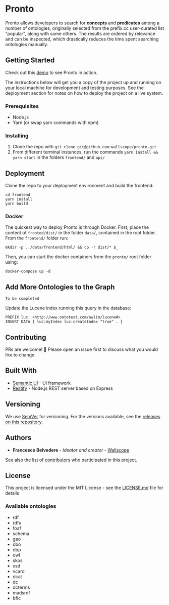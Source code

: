 # Pronto

Pronto allows developers to search for **concepts** and **predicates** among a number of ontologies, originally selected from the prefix.cc user-curated list "popular", along with some others. The results are ordered by relevance and can be inspected, which drastically reduces the time spent searching ontologies manually.

## Getting Started

Check out this [demo](https://pronto.wallscope.co.uk/) to see Pronto in action.

The instructions below will get you a copy of the project up and running on your local machine for development and testing purposes. See the deployment section for notes on how to deploy the project on a live system.

### Prerequisites

- Node.js
- Yarn (or swap yarn commands with npm)

### Installing

1. Clone the repo with `git clone git@github.com:wallscope/pronto.git`
2. From different terminal instances, run the commands `yarn install && yarn start` in the folders `frontend/` and `api/`

## Deployment

Clone the repo to your deployment environment and build the frontend:

```
cd frontend
yarn install
yarn build
```

### Docker

The quickest way to deploy Pronto is through Docker.
First, place the content of `fronted/dist/` in the folder `data/`, contained in the root folder. From the `frontend/` folder run:

```
mkdir -p ../data/frontend/html/ && cp -r dist/* $_
```

Then, you can start the docker containers from the `pronto/` root folder using:

```
docker-compose up -d
```

## Add More Ontologies to the Graph

`To be completed`

Update the Lucene index running this query in the database:

```
PREFIX luc: <http://www.ontotext.com/owlim/lucene#>
INSERT DATA { luc:myIndex luc:createIndex "true" . }
```

## Contributing

PRs are welcome! :tada: Please open an issue first to discuss what you would like to change.

## Built With

- [Semantic UI](https://semantic-ui.com/) - UI framework
- [Restify](http://restify.com/) - Node.js REST server based on Express

## Versioning

We use [SemVer](http://semver.org/) for versioning. For the versions available, see the [releases on this repository](https://github.com/wallscope/pronto/releases).

## Authors

- **Francesco Belvedere** - _Ideator and creator_ - [Wallscope](https://wallscope.co.uk/)

See also the list of [contributors](https://github.com/wallscope/pronto/contributors) who participated in this project.

## License

This project is licensed under the MIT License - see the [LICENSE.md](LICENSE.md) file for details

### Available ontologies

- rdf
- rdfs
- foaf
- schema
- geo
- dbo
- dbp
- owl
- skos
- xsd
- vcard
- dcat
- dc
- dcterms
- madsrdf
- bflc

